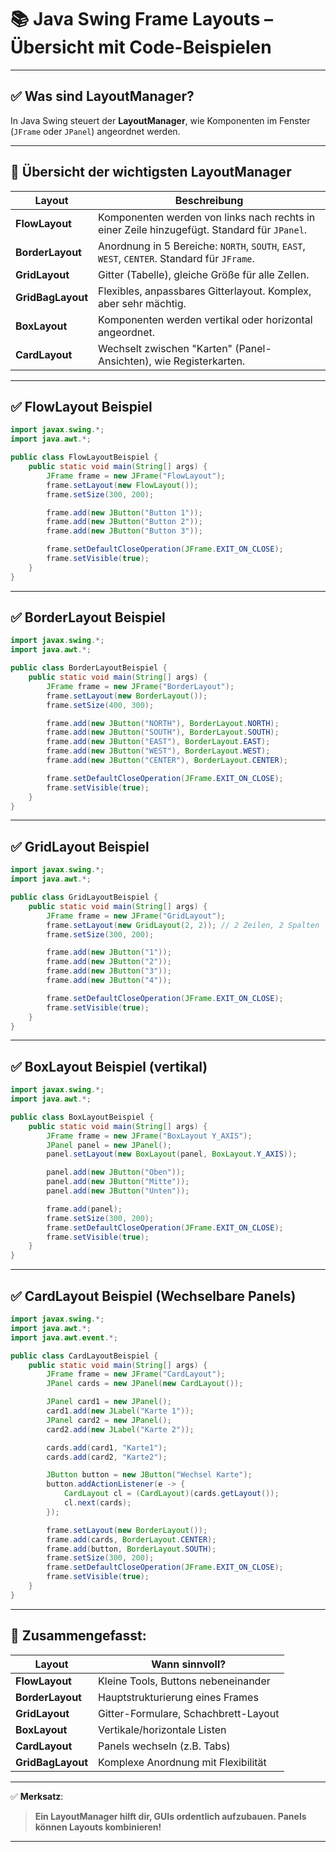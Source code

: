 # 📚 Java Swing Frame Layouts – Übersicht mit Code-Beispielen

---

## ✅ Was sind LayoutManager?

In Java Swing steuert der **LayoutManager**, wie Komponenten im Fenster (`JFrame` oder `JPanel`) angeordnet werden.

---

## 📌 Übersicht der wichtigsten LayoutManager

| Layout | Beschreibung |
|---------|---------------------------|
| **FlowLayout** | Komponenten werden von links nach rechts in einer Zeile hinzugefügt. Standard für `JPanel`. |
| **BorderLayout** | Anordnung in 5 Bereiche: `NORTH`, `SOUTH`, `EAST`, `WEST`, `CENTER`. Standard für `JFrame`. |
| **GridLayout** | Gitter (Tabelle), gleiche Größe für alle Zellen. |
| **GridBagLayout** | Flexibles, anpassbares Gitterlayout. Komplex, aber sehr mächtig. |
| **BoxLayout** | Komponenten werden vertikal oder horizontal angeordnet. |
| **CardLayout** | Wechselt zwischen "Karten" (Panel-Ansichten), wie Registerkarten. |

---

## ✅ FlowLayout Beispiel
~~~java
import javax.swing.*;
import java.awt.*;

public class FlowLayoutBeispiel {
    public static void main(String[] args) {
        JFrame frame = new JFrame("FlowLayout");
        frame.setLayout(new FlowLayout());
        frame.setSize(300, 200);

        frame.add(new JButton("Button 1"));
        frame.add(new JButton("Button 2"));
        frame.add(new JButton("Button 3"));

        frame.setDefaultCloseOperation(JFrame.EXIT_ON_CLOSE);
        frame.setVisible(true);
    }
}
~~~

---

## ✅ BorderLayout Beispiel
~~~java
import javax.swing.*;
import java.awt.*;

public class BorderLayoutBeispiel {
    public static void main(String[] args) {
        JFrame frame = new JFrame("BorderLayout");
        frame.setLayout(new BorderLayout());
        frame.setSize(400, 300);

        frame.add(new JButton("NORTH"), BorderLayout.NORTH);
        frame.add(new JButton("SOUTH"), BorderLayout.SOUTH);
        frame.add(new JButton("EAST"), BorderLayout.EAST);
        frame.add(new JButton("WEST"), BorderLayout.WEST);
        frame.add(new JButton("CENTER"), BorderLayout.CENTER);

        frame.setDefaultCloseOperation(JFrame.EXIT_ON_CLOSE);
        frame.setVisible(true);
    }
}
~~~

---

## ✅ GridLayout Beispiel
~~~java
import javax.swing.*;
import java.awt.*;

public class GridLayoutBeispiel {
    public static void main(String[] args) {
        JFrame frame = new JFrame("GridLayout");
        frame.setLayout(new GridLayout(2, 2)); // 2 Zeilen, 2 Spalten
        frame.setSize(300, 200);

        frame.add(new JButton("1"));
        frame.add(new JButton("2"));
        frame.add(new JButton("3"));
        frame.add(new JButton("4"));

        frame.setDefaultCloseOperation(JFrame.EXIT_ON_CLOSE);
        frame.setVisible(true);
    }
}
~~~

---

## ✅ BoxLayout Beispiel (vertikal)
~~~java
import javax.swing.*;
import java.awt.*;

public class BoxLayoutBeispiel {
    public static void main(String[] args) {
        JFrame frame = new JFrame("BoxLayout Y_AXIS");
        JPanel panel = new JPanel();
        panel.setLayout(new BoxLayout(panel, BoxLayout.Y_AXIS));

        panel.add(new JButton("Oben"));
        panel.add(new JButton("Mitte"));
        panel.add(new JButton("Unten"));

        frame.add(panel);
        frame.setSize(300, 200);
        frame.setDefaultCloseOperation(JFrame.EXIT_ON_CLOSE);
        frame.setVisible(true);
    }
}
~~~

---

## ✅ CardLayout Beispiel (Wechselbare Panels)
~~~java
import javax.swing.*;
import java.awt.*;
import java.awt.event.*;

public class CardLayoutBeispiel {
    public static void main(String[] args) {
        JFrame frame = new JFrame("CardLayout");
        JPanel cards = new JPanel(new CardLayout());

        JPanel card1 = new JPanel();
        card1.add(new JLabel("Karte 1"));
        JPanel card2 = new JPanel();
        card2.add(new JLabel("Karte 2"));

        cards.add(card1, "Karte1");
        cards.add(card2, "Karte2");

        JButton button = new JButton("Wechsel Karte");
        button.addActionListener(e -> {
            CardLayout cl = (CardLayout)(cards.getLayout());
            cl.next(cards);
        });

        frame.setLayout(new BorderLayout());
        frame.add(cards, BorderLayout.CENTER);
        frame.add(button, BorderLayout.SOUTH);
        frame.setSize(300, 200);
        frame.setDefaultCloseOperation(JFrame.EXIT_ON_CLOSE);
        frame.setVisible(true);
    }
}
~~~

---

## 📝 Zusammengefasst:

| Layout | Wann sinnvoll? |
|---------|-------------------------|
| **FlowLayout** | Kleine Tools, Buttons nebeneinander |
| **BorderLayout** | Hauptstrukturierung eines Frames |
| **GridLayout** | Gitter-Formulare, Schachbrett-Layout |
| **BoxLayout** | Vertikale/horizontale Listen |
| **CardLayout** | Panels wechseln (z.B. Tabs) |
| **GridBagLayout** | Komplexe Anordnung mit Flexibilität |

---

✅ **Merksatz**:
> **Ein LayoutManager hilft dir, GUIs ordentlich aufzubauen. Panels können Layouts kombinieren!**

---

